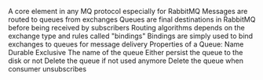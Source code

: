 A core element in any MQ protocol especially for RabbitMQ
Messages are routed to queues from exchanges
Queues are final destinations in RabbitMQ before being received by subscribers
Routing algorithms depends on the exchange type and rules called "bindings"
Bindings are simply used to bind exchanges to queues for message delivery
Properties of a Queue:
Name
Durable
Exclusive
The name of the queue
Either persist the queue to the disk or not
Delete the queue if not used anymore
Delete the queue when consumer unsubscribes